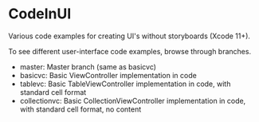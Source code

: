 # CodeInUI
Various code examples for creating UI's without storyboards (Xcode 11+).

To see different user-interface code examples, browse through branches.

* master: Master branch (same as basicvc)
* basicvc: Basic ViewController implementation in code
* tablevc: Basic TableViewController implementation in code, with standard cell format
* collectionvc: Basic CollectionViewController implementation in code, with standard cell format, no content
